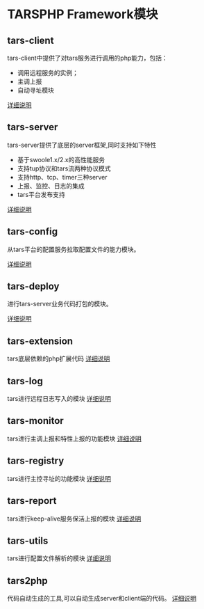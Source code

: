 # TARSPHP Framework模块

## tars-client

tars-client中提供了对tars服务进行调用的php能力，包括：

* 调用远程服务的实例；
* 主调上报
* 自动寻址模块

[详细说明](./tars-client.md)

## tars-server
tars-server提供了底层的server框架,同时支持如下特性

* 基于swoole1.x/2.x的高性能服务
* 支持tup协议和tars流两种协议模式
* 支持http、tcp、timer三种server
* 上报、监控、日志的集成
* tars平台发布支持

[详细说明](./tars-server.md)

## tars-config 

从tars平台的配置服务拉取配置文件的能力模块。

[详细说明](./tars-config.md)

## tars-deploy 

进行tars-server业务代码打包的模块。

[详细说明](./tars-deploy.md)

## tars-extension

tars底层依赖的php扩展代码
[详细说明](./tars-extension.md)
 
## tars-log

tars进行远程日志写入的模块
[详细说明](./tars-log.md)
 
## tars-monitor

tars进行主调上报和特性上报的功能模块
[详细说明](./tars-monitor.md)
 
## tars-registry
 
tars进行主控寻址的功能模块
[详细说明](./tars-registry.md)
 
## tars-report
 
tars进行keep-alive服务保活上报的模块
[详细说明](./tars-report.md)

## tars-utils
 
tars进行配置文件解析的模块
[详细说明](./tars-utils.md)

## tars2php 

代码自动生成的工具,可以自动生成server和client端的代码。
[详细说明](./tars2php.md)